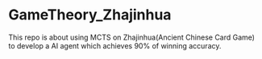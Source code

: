 # GameTheory_Zhajinhua
This repo is about using MCTS on Zhajinhua(Ancient Chinese Card Game) to develop a AI agent which achieves 90% of winning accuracy.
